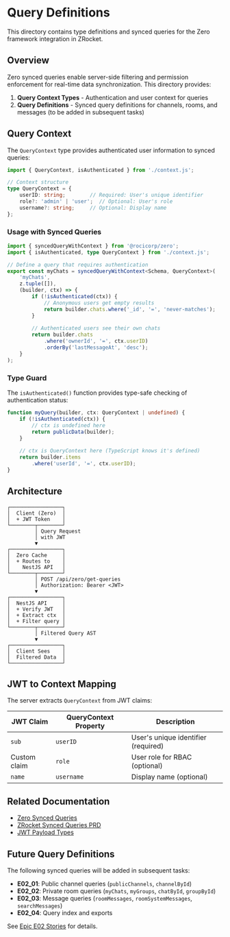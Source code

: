 # Query Definitions

This directory contains type definitions and synced queries for the Zero framework integration in ZRocket.

## Overview

Zero synced queries enable server-side filtering and permission enforcement for real-time data synchronization. This directory provides:

1. **Query Context Types** - Authentication and user context for queries
2. **Query Definitions** - Synced query definitions for channels, rooms, and messages (to be added in subsequent tasks)

## Query Context

The `QueryContext` type provides authenticated user information to synced queries:

```typescript
import { QueryContext, isAuthenticated } from './context.js';

// Context structure
type QueryContext = {
    userID: string;        // Required: User's unique identifier
    role?: 'admin' | 'user';  // Optional: User's role
    username?: string;     // Optional: Display name
};
```

### Usage with Synced Queries

```typescript
import { syncedQueryWithContext } from '@rocicorp/zero';
import { isAuthenticated, type QueryContext } from './context.js';

// Define a query that requires authentication
export const myChats = syncedQueryWithContext<Schema, QueryContext>(
    'myChats',
    z.tuple([]),
    (builder, ctx) => {
        if (!isAuthenticated(ctx)) {
            // Anonymous users get empty results
            return builder.chats.where('_id', '=', 'never-matches');
        }
        
        // Authenticated users see their own chats
        return builder.chats
            .where('ownerId', '=', ctx.userID)
            .orderBy('lastMessageAt', 'desc');
    }
);
```

### Type Guard

The `isAuthenticated()` function provides type-safe checking of authentication status:

```typescript
function myQuery(builder, ctx: QueryContext | undefined) {
    if (!isAuthenticated(ctx)) {
        // ctx is undefined here
        return publicData(builder);
    }
    
    // ctx is QueryContext here (TypeScript knows it's defined)
    return builder.items
        .where('userId', '=', ctx.userID);
}
```

## Architecture

```
┌─────────────────┐
│  Client (Zero)  │
│  + JWT Token    │
└────────┬────────┘
         │ Query Request
         │ with JWT
         ▼
┌─────────────────┐
│  Zero Cache     │
│  + Routes to    │
│    NestJS API   │
└────────┬────────┘
         │ POST /api/zero/get-queries
         │ Authorization: Bearer <JWT>
         ▼
┌─────────────────┐
│  NestJS API     │
│  + Verify JWT   │
│  + Extract ctx  │
│  + Filter query │
└────────┬────────┘
         │ Filtered Query AST
         ▼
┌─────────────────┐
│  Client Sees    │
│  Filtered Data  │
└─────────────────┘
```

## JWT to Context Mapping

The server extracts `QueryContext` from JWT claims:

| JWT Claim | QueryContext Property | Description |
|-----------|----------------------|-------------|
| `sub` | `userID` | User's unique identifier (required) |
| Custom claim | `role` | User role for RBAC (optional) |
| `name` | `username` | Display name (optional) |

## Related Documentation

- [Zero Synced Queries](https://rocicorp.dev/docs/zero/synced-queries)
- [ZRocket Synced Queries PRD](../../../docs/projects/zrocket-synced-queries/PRD.md)
- [JWT Payload Types](../auth/index.ts)

## Future Query Definitions

The following synced queries will be added in subsequent tasks:

- **E02_01**: Public channel queries (`publicChannels`, `channelById`)
- **E02_02**: Private room queries (`myChats`, `myGroups`, `chatById`, `groupById`)
- **E02_03**: Message queries (`roomMessages`, `roomSystemMessages`, `searchMessages`)
- **E02_04**: Query index and exports

See [Epic E02 Stories](../../../docs/projects/zrocket-synced-queries/EPICS_AND_STORIES.md#zsqe02-query-definitions-and-client-integration) for details.
